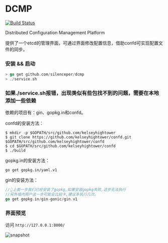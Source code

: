 # DCMP 
[![Build Status](https://travis-ci.org/silenceper/dcmp.svg?branch=master)](https://travis-ci.org/silenceper/dcmp)


Distributed Configuration Management Platform

提供了一个etcd的管理界面，可通过界面修改配置信息，借助confd可实现配置文件的同步。 

###  安装 && 启动

```go
> go get github.com/silenceper/dcmp
> ./service.sh

```

### 如果./service.sh报错，出现类似有些包找不到的问题，需要在本地添加一些依赖

依赖的项目有：gin、gopkg.in和confd。

confd的安装方法：
```
$ mkdir -p $GOPATH/src/github.com/kelseyhightower
$ git clone https://github.com/kelseyhightower/confd.git $GOPATH/src/github.com/kelseyhightower/confd
$ cd $GOPATH/src/github.com/kelseyhightower/confd
$ ./build
```

gopkg.in的安装方法：
```
go get gopkg.in/yaml.v1
```

gin的安装方法：
```go
//👆上面一步我们已经安装了gopkg,如果安装gopkg失败,这步无法执行
//另外墙内用户这一步可能会比较卡,建议多执行几次。
go get gopkg.in/gin-gonic/gin.v1
```

### 界面预览
访问 `http://127.0.0.1:8000/`


![snapshot](./docs/image.png)
